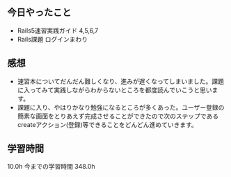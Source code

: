 ## 今日やったこと
- Rails5速習実践ガイド 4,5,6,7
- Rails課題 ログインまわり

## 感想
- 速習本についてだんだん難しくなり、進みが遅くなってしまいました。課題に入ってみて実践しながらわからないところを都度読んでいこうと思います。
- 課題に入り、やはりかなり勉強になるところが多くあった。ユーザー登録の簡素な画面をとりあえず完成させることができたので次のステップであるcreateアクション(登録)等できることをどんどん進めていきます。

## 学習時間
10.0h 今までの学習時間 348.0h
